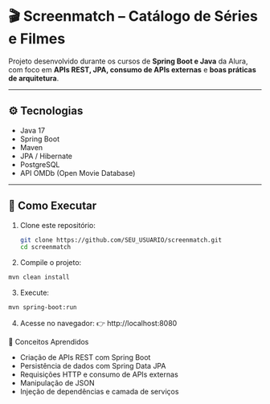 # 🎬 Screenmatch – Catálogo de Séries e Filmes

Projeto desenvolvido durante os cursos de **Spring Boot e Java** da Alura, com foco em **APIs REST, JPA, consumo de APIs externas** e **boas práticas de arquitetura**.

---

## ⚙️ Tecnologias

- Java 17  
- Spring Boot  
- Maven  
- JPA / Hibernate  
- PostgreSQL  
- API OMDb (Open Movie Database)

---

## 🚀 Como Executar

1. Clone este repositório:
   ```bash
   git clone https://github.com/SEU_USUARIO/screenmatch.git
   cd screenmatch
2. Compile o projeto:
  ```bash
  mvn clean install
```
3. Execute:
  ```bash
  mvn spring-boot:run
```
4. Acesse no navegador:
👉 http://localhost:8080

🧠 Conceitos Aprendidos
- Criação de APIs REST com Spring Boot  
- Persistência de dados com Spring Data JPA  
- Requisições HTTP e consumo de APIs externas  
- Manipulação de JSON
- Injeção de dependências e camada de serviços

